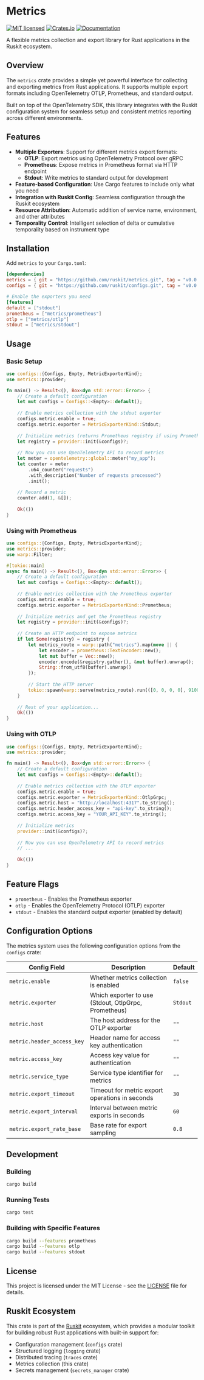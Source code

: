 # Metrics

[![MIT licensed](https://img.shields.io/badge/license-MIT-blue.svg)](./LICENSE)
[![Crates.io](https://img.shields.io/crates/v/metrics.svg)](https://crates.io/crates/metrics)
[![Documentation](https://docs.rs/metrics/badge.svg)](https://docs.rs/metrics)

A flexible metrics collection and export library for Rust applications in the Ruskit ecosystem.

## Overview

The `metrics` crate provides a simple yet powerful interface for collecting and exporting metrics from Rust applications. It supports multiple export formats including OpenTelemetry OTLP, Prometheus, and standard output.

Built on top of the OpenTelemetry SDK, this library integrates with the Ruskit configuration system for seamless setup and consistent metrics reporting across different environments.

## Features

- **Multiple Exporters**: Support for different metrics export formats:
  - **OTLP**: Export metrics using OpenTelemetry Protocol over gRPC
  - **Prometheus**: Expose metrics in Prometheus format via HTTP endpoint
  - **Stdout**: Write metrics to standard output for development
- **Feature-based Configuration**: Use Cargo features to include only what you need
- **Integration with Ruskit Config**: Seamless configuration through the Ruskit ecosystem
- **Resource Attribution**: Automatic addition of service name, environment, and other attributes
- **Temporality Control**: Intelligent selection of delta or cumulative temporality based on instrument type

## Installation

Add `metrics` to your `Cargo.toml`:

```toml
[dependencies]
metrics = { git = "https://github.com/ruskit/metrics.git", tag = "v0.0.1" }
configs = { git = "https://github.com/ruskit/configs.git", tag = "v0.0.1" }

# Enable the exporters you need
[features]
default = ["stdout"]
prometheus = ["metrics/prometheus"]
otlp = ["metrics/otlp"]
stdout = ["metrics/stdout"]
```

## Usage

### Basic Setup

```rust
use configs::{Configs, Empty, MetricExporterKind};
use metrics::provider;

fn main() -> Result<(), Box<dyn std::error::Error>> {
    // Create a default configuration
    let mut configs = Configs::<Empty>::default();
    
    // Enable metrics collection with the stdout exporter
    configs.metric.enable = true;
    configs.metric.exporter = MetricExporterKind::Stdout;
    
    // Initialize metrics (returns Prometheus registry if using Prometheus exporter)
    let registry = provider::init(&configs)?;
    
    // Now you can use OpenTelemetry API to record metrics
    let meter = opentelemetry::global::meter("my_app");
    let counter = meter
        .u64_counter("requests")
        .with_description("Number of requests processed")
        .init();
    
    // Record a metric
    counter.add(1, &[]);
    
    Ok(())
}
```

### Using with Prometheus

```rust
use configs::{Configs, Empty, MetricExporterKind};
use metrics::provider;
use warp::Filter;

#[tokio::main]
async fn main() -> Result<(), Box<dyn std::error::Error>> {
    // Create a default configuration
    let mut configs = Configs::<Empty>::default();
    
    // Enable metrics collection with the Prometheus exporter
    configs.metric.enable = true;
    configs.metric.exporter = MetricExporterKind::Prometheus;
    
    // Initialize metrics and get the Prometheus registry
    let registry = provider::init(&configs)?;
    
    // Create an HTTP endpoint to expose metrics
    if let Some(registry) = registry {
        let metrics_route = warp::path("metrics").map(move || {
            let encoder = prometheus::TextEncoder::new();
            let mut buffer = Vec::new();
            encoder.encode(&registry.gather(), &mut buffer).unwrap();
            String::from_utf8(buffer).unwrap()
        });
        
        // Start the HTTP server
        tokio::spawn(warp::serve(metrics_route).run(([0, 0, 0, 0], 9100)));
    }
    
    // Rest of your application...
    Ok(())
}
```

### Using with OTLP

```rust
use configs::{Configs, Empty, MetricExporterKind};
use metrics::provider;

fn main() -> Result<(), Box<dyn std::error::Error>> {
    // Create a default configuration
    let mut configs = Configs::<Empty>::default();
    
    // Enable metrics collection with the OTLP exporter
    configs.metric.enable = true;
    configs.metric.exporter = MetricExporterKind::OtlpGrpc;
    configs.metric.host = "http://localhost:4317".to_string();
    configs.metric.header_access_key = "api-key".to_string();
    configs.metric.access_key = "YOUR_API_KEY".to_string();
    
    // Initialize metrics
    provider::init(&configs)?;
    
    // Now you can use OpenTelemetry API to record metrics
    // ...
    
    Ok(())
}
```

## Feature Flags

- `prometheus` - Enables the Prometheus exporter
- `otlp` - Enables the OpenTelemetry Protocol (OTLP) exporter
- `stdout` - Enables the standard output exporter (enabled by default)

## Configuration Options

The metrics system uses the following configuration options from the `configs` crate:

| Config Field | Description | Default |
|--------------|-------------|---------|
| `metric.enable` | Whether metrics collection is enabled | `false` |
| `metric.exporter` | Which exporter to use (Stdout, OtlpGrpc, Prometheus) | `Stdout` |
| `metric.host` | The host address for the OTLP exporter | `""` |
| `metric.header_access_key` | Header name for access key authentication | `""` |
| `metric.access_key` | Access key value for authentication | `""` |
| `metric.service_type` | Service type identifier for metrics | `""` |
| `metric.export_timeout` | Timeout for metric export operations in seconds | `30` |
| `metric.export_interval` | Interval between metric exports in seconds | `60` |
| `metric.export_rate_base` | Base rate for export sampling | `0.8` |

## Development

### Building

```bash
cargo build
```

### Running Tests

```bash
cargo test
```

### Building with Specific Features

```bash
cargo build --features prometheus
cargo build --features otlp
cargo build --features stdout
```

## License

This project is licensed under the MIT License - see the [LICENSE](LICENSE) file for details.

## Ruskit Ecosystem

This crate is part of the [Ruskit](https://github.com/ruskit) ecosystem, which provides a modular toolkit for building robust Rust applications with built-in support for:

- Configuration management (`configs` crate)
- Structured logging (`logging` crate)
- Distributed tracing (`traces` crate)
- Metrics collection (this crate)
- Secrets management (`secrets_manager` crate)